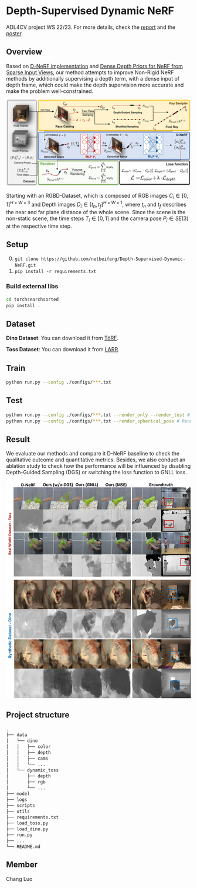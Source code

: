 # Depth-Supervised Dynamic NeRF

ADL4CV project WS 22/23. For more details, check the [report](./docs/Depth_Supervised_Dyanamic_NeRF.pdf) and the [poster](./docs/ADL4CV_poster_ungrouped.pdf).

## Overview
Based on [D-NeRF implementation](https://github.com/albertpumarola/D-NeRF) and [Dense Depth Priors for NeRF from Sparse Input Views](https://github.com/barbararoessle/dense_depth_priors_nerf), our method attempts to improve Non-Rigid NeRF methods by additionally supervising a depth term, with a dense input of depth frame, which could make the depth supervision more accurate and make the problem well-constrained. 

![Overview](./imgs/Pipeline_DSDNeRF.png)

Starting with an RGBD-Dataset, which is composed of RGB images $C_i\in[0,1]^{H\times W\times 3}$ and Depth images $D_i\in[t_n, t_f]^{H\times W\times1}$, where $t_n$ and $t_f$ describes the near and far plane distance of the whole scene.
Since the scene is the non-static scene, the time steps $T_i\in [0,1]$ and the camera pose ${P_i} \in SE(3)$ at the respective time step.

## Setup

0. `git clone https://github.com/netbeifeng/Depth-Supervised-Dynamic-NeRF.git`
1. `pip install -r requirements.txt`

### Build external libs

```bash
cd torchsearchsorted
pip install .
```

## Dataset

**Dino Dataset**: You can download it from [TöRF](https://github.com/breuckelen/torf).

**Toss Dataset**: You can download it from [LARR](https://haram-kim.github.io/LARR-RGB-D-datasets/).

## Train

```bash
python run.py --config ./configs/***.txt
```

## Test
```bash
python run.py --config ./configs/***.txt --render_only --render_test # Test set
python run.py --config ./configs/***.txt --render_spherical_pose # Render a series pose for a stopped time step
```

## Result

We evaluate our methods and compare it D-NeRF baseline to check the qualitative outcome and quantitative metrics. Besides, we also conduct an ablation study to check how the performance will be influenced by disabling Depth-Guided Sampling (DGS) or switching the loss function to GNLL loss. 

![Result](./imgs/Resultx2-min.jpg)

## Project structure
```
.
├── data
│   └── dino
│   │   ├── color
│   │   ├── depth
│   │   ├── cams
│   │   └── ...
│   └── dynamic_toss
│       ├── depth
│       ├── rgb
│       └── ...
├── model
├── logs
├── scripts
├── utils
├── requirements.txt
├── load_toss.py
├── load_dino.py
├── run.py
├── ...
└── README.md
```
## Member

Chang Luo
